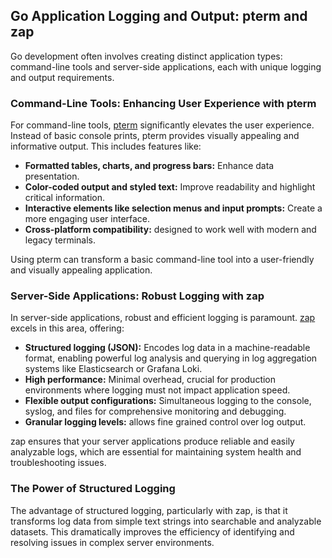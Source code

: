 ## Go Application Logging and Output: pterm and zap

Go development often involves creating distinct application types: command-line tools and server-side applications, each with unique logging and output requirements.

### Command-Line Tools: Enhancing User Experience with pterm

For command-line tools, [pterm](https://pterm.sh) significantly elevates the user experience. Instead of basic console prints, pterm provides visually appealing and informative output. This includes features like:

- **Formatted tables, charts, and progress bars:** Enhance data presentation.
- **Color-coded output and styled text:** Improve readability and highlight critical information.
- **Interactive elements like selection menus and input prompts:** Create a more engaging user interface.
- **Cross-platform compatibility:** designed to work well with modern and legacy terminals.

Using pterm can transform a basic command-line tool into a user-friendly and visually appealing application.

### Server-Side Applications: Robust Logging with zap

In server-side applications, robust and efficient logging is paramount. [zap](https://github.com/uber-go/zap) excels in this area, offering:

- **Structured logging (JSON):** Encodes log data in a machine-readable format, enabling powerful log analysis and querying in log aggregation systems like Elasticsearch or Grafana Loki.
- **High performance:** Minimal overhead, crucial for production environments where logging must not impact application speed.
- **Flexible output configurations:** Simultaneous logging to the console, syslog, and files for comprehensive monitoring and debugging.
- **Granular logging levels:** allows fine grained control over log output.

zap ensures that your server applications produce reliable and easily analyzable logs, which are essential for maintaining system health and troubleshooting issues.

### The Power of Structured Logging

The advantage of structured logging, particularly with zap, is that it transforms log data from simple text strings into searchable and analyzable datasets. This dramatically improves the efficiency of identifying and resolving issues in complex server environments.
